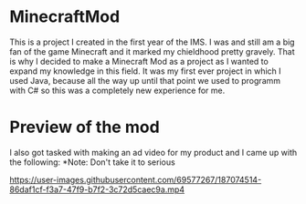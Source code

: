 # MinecraftMod

This is a project I created in the first year of the IMS. I was and still am a big fan of the game Minecraft and it marked my chieldhood pretty gravely. That is why I decided to make a Minecraft Mod as a project as I wanted to expand my knowledge in this field. It was my first ever project in which I used Java, because all the way up until that point we used to programm with C# so this was a completely new experience for me.

# Preview of the mod

I also got tasked with making an ad video for my product and I came up with the following:
*Note: Don't take it to serious


https://user-images.githubusercontent.com/69577267/187074514-86daf1cf-f3a7-47f9-b7f2-3c72d5caec9a.mp4

